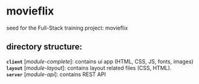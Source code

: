 # movieflix
seed for the Full-Stack training project: movieflix

## directory structure:

**`client`** [*module-complete*]: contains ui app (HTML, CSS, JS, fonts, images)   
**`layout`** [*module-layout*]: contains layout related files (CSS, HTML).     
**`server`** [*module-api*]: contains REST API

